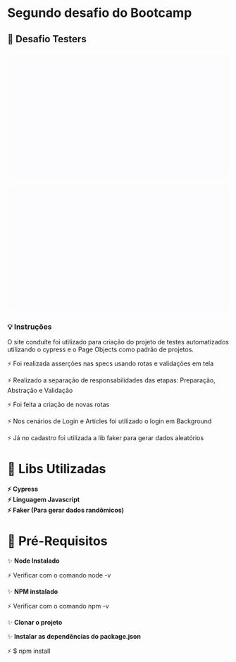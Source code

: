 # Segundo desafio do Bootcamp 

## 🚀 **Desafio Testers** </p>


![Alt Text](https://github.com/jualmeida/cypress-n2/blob/master/cypress/support/videoReadme/desasfio21.gif)

![Alt Text](https://github.com/jualmeida/cypress-n2/blob/master/cypress/support/videoReadme/desafio2.gif)



### 💡 Instruções

O site conduíte foi utilizado para criação do projeto de testes automatizados utilizando o cypress e o Page Objects como padrão de projetos. 

⚡ Foi realizada asserções nas specs usando rotas e validações em tela </p>
⚡ Realizado a separação de responsabilidades das etapas: Preparação, Abstração e Validação</p>
⚡ Foi feita a criação de novas rotas </p>
⚡ Nos cenários de Login e Articles foi utilizado o login em Background </p>
⚡ Já no cadastro foi utilizada a lib faker para gerar dados aleatórios </p> 


# 🎯 Libs Utilizadas

<b> ⚡ Cypress </b></br> 
<b> ⚡ Linguagem Javascript </b></br> 
<b> ⚡ Faker (Para gerar dados randômicos) </b></br> 

# 🎯 Pré-Requisitos

✨ <b> Node Instalado </b></br> 

⚡ Verificar com o comando node -v </br>

✨ <b> NPM instalado </b></br>

⚡ Verificar com o comando npm -v  </br>

✨ <b> Clonar o projeto</b></br>

✨ <b> Instalar as dependências do package.json </b> </br>

⚡ $ npm install</br>


